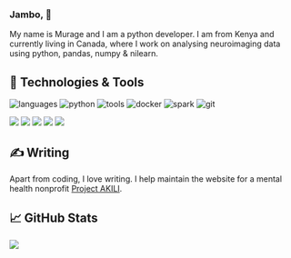 ### Jambo, 👋



My name is Murage and I am a python developer. I am from Kenya and currently living in Canada, where I work on analysing neuroimaging data using python, pandas, numpy & nilearn. 


## 🔧 Technologies & Tools


![languages](https://img.shields.io/static/v1?label=&message=languages:&color=555&style=flat-square)
![python](https://img.shields.io/static/v1?logo=python&label=&message=python&color=111&logoColor=AAA&style=flat-square&link=)
![tools](https://img.shields.io/static/v1?label=&message=tools:&color=555&style=flat-square)
![docker](https://img.shields.io/static/v1?logo=docker&label=&message=docker&color=111&logoColor=AAA&style=flat-square)
![spark](https://img.shields.io/static/v1?logo=apache-spark&label=&message=Make&color=111&logoColor=AAA&style=flat-square)
![git](https://img.shields.io/static/v1?logo=git&label=&message=git&color=111&logoColor=AAA&style=flat-square)
&nbsp;&nbsp;&nbsp;


![](https://img.shields.io/badge/Code-Python-informational?style=flat&logo=python&logoColor=white&color=2bbc8a)
![](https://img.shields.io/badge/Code-Make-informational?style=flat&logo=cmake&logoColor=white&color=2bbc8a)
![](https://img.shields.io/badge/Shell-Bash-informational?style=flat&logo=gnu-bash&logoColor=white&color=2bbc8a)
![](https://img.shields.io/badge/Tools-PostgreSQL-informational?style=flat&logo=postgresql&logoColor=white&color=2bbc8a)
![](https://img.shields.io/badge/Tools-Docker-informational?style=flat&logo=docker&logoColor=white&color=2bbc8a)


## &#x270d; Writing

Apart from coding, I love writing. I help maintain the website for a mental health nonprofit [Project AKILI](https://projectakili.com/).

## &#x1f4c8; GitHub Stats

<a href="https://github.com/waigwamacha/waigwamacha">
  <img align="center" src="https://github-readme-stats.vercel.app/api/top-langs/?username=waigwamacha&hide=java,html,tex&title_color=ffffff&text_color=c9cacc&icon_color=2bbc8a&bg_color=1d1f21&langs_count=3" />
</a>
<!-- <a href="https://github.com/waigwamacha/waigwamacha">
  <img align="center" src="https://github-readme-stats.vercel.app/api?username=waigwamacha&show_icons=true&line_height=27&count_private=true&title_color=ffffff&text_color=c9cacc&icon_color=2bbc8a&bg_color=1d1f21" alt="Waigwa's GitHub Stats" />
</a> -->

<!-- <a href="https://github.com/waigwamacha/Journal_App">
  <img align="center" src="https://github-readme-stats.vercel.app/api/pin/?username=waigwamacha&repo=Journal_App&title_color=ffffff&text_color=c9cacc&icon_color=2bbc8a&bg_color=1d1f21" />
</a>


<a href="https://github.com/waigwamacha/pythonWorkout">
  <img align="center" src="https://github-readme-stats.vercel.app/api/pin/?username=waigwamacha&repo=pythonWorkout&title_color=ffffff&text_color=c9cacc&icon_color=2bbc8a&bg_color=1d1f21" />
</a>     -->

<!--
**waigwamacha/waigwamacha** is a ✨ _special_ ✨ repository because its `README.md` (this file) appears on your GitHub profile.

Here are some ideas to get you started:

- 🔭 I’m currently working on ...
- 🌱 I’m currently learning ...
- 👯 I’m looking to collaborate on ...
- 🤔 I’m looking for help with ...
- 💬 Ask me about ...
- 📫 How to reach me: ...
- 😄 Pronouns: ...
- ⚡ Fun fact: ...
-->
